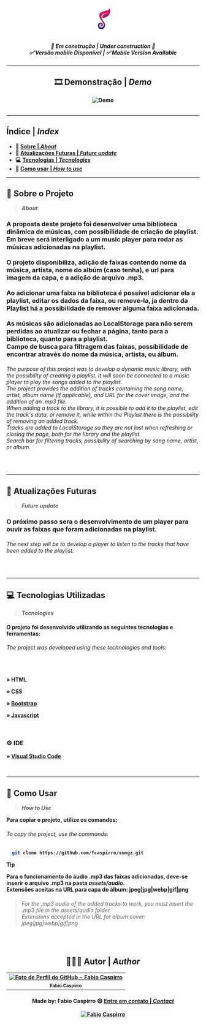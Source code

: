 ﻿﻿﻿﻿<h3 align="center">
	<img height="75px" alt="Logo do Songz" title="logo Songz" src="/assets/github/logo.png"/>
</h3>
 
<h5 align="center"> 
  <b>🚧 Em construção | <i>Under construction 🚧</i></b><br>
  <b>✅ Versão mobile Disponível | <i> ✅ Mobile Version Available</i></b>
</h5> 

---
  
 <h2 align="center"> 
  <b>🎞 Demonstração | <i>Demo</i>
</h2> 

 <div align="center">
	 <img width="620px" alt="Demo" title="Demo" src="/assets/github/demo.mp4"/>
 </div><br>
  
---
 
<h2 align="left"> 
  <b>Índice</b> | <i>Index</i>
</h2> 
  
- :book: [Sobre | <i>About</i>](#book-sobre-o-projeto)
- :dizzy: [Atualizações Futuras | <i>Future update</i>](#dizzy-atualizações-futuras)
- :computer: [Tecnologias | <i>Tecnologies</i>](#computer-tecnologias-utilizadas)
- :mag_right: [Como usar | <i>How to use</i>](#mag_right-como-usar)
  
---

## :book: Sobre o Projeto
><i>About</i> 

<h3>
A proposta deste projeto foi desenvolver uma biblioteca dinâmica de músicas, com possibilidade de criação de playlist. Em breve será interligado a um music player para rodar as músicas adicionadas na playlist.<br><br>
O projeto disponibiliza, adição de faixas contendo nome da música, artista, nome do albúm (caso tenha), e url para imagem da capa, e a adição de arquivo .mp3.<br><br>
Ao adicionar uma faixa na biblioteca é possível adicionar ela a playlist, editar os dados da faixa, ou remove-la, ja dentro da Playlist há a possibilidade de remover alguma faixa adicionada.<br><br>
As músicas são adicionadas ao LocalStorage para não serem perdidas ao atualizar ou fechar a página, tanto para a biblioteca, quanto para a playlist. <br>
Campo de busca para filtragem das faixas, possíbilidade de encontrar através do nome da música, artista, ou álbum.
</h3>

<em>
  <h6>
    The purpose of this project was to develop a dynamic music library, with the possibility of creating a playlist. It will soon be connected to a music player to play the songs added to the playlist.<br>
    The project provides the addition of tracks containing the song name, artist, album name (if applicable), and URL for the cover image, and the addition of an .mp3 file.<br>
    When adding a track to the library, it is possible to add it to the playlist, edit the track's data, or remove it, while within the Playlist there is the possibility of removing an added track.<br>
    Tracks are added to LocalStorage so they are not lost when refreshing or closing the page, both for the library and the playlist. <br>
    Search bar for filtering tracks, possibility of searching by song name, artist, or album.
  </h6>
</em><br>

---

## :dizzy: Atualizações Futuras
><i>Future update</i>

<h3>
  O próximo passo sera o desenvolvimento de um player para ouvir as faixas que foram adicionadas na playlist.
</h3>

<em>
  <h6>
    The next step will be to develop a player to listen to the tracks that have been added to the playlist.
  </h6>
</em><br>

---

## :computer: Tecnologias Utilizadas
><i>Tecnologies</i> 
  
<h4>
O projeto foi desenvolvido utilizando as seguintes tecnologias e ferramentas:
</h4>

<em>
  <h6>
    The project was developed using these technologies and tools: <br><br><br>
  </h6>
</em>

<p>
» HTML
</p>
<p>
» CSS
</p>
</p>
  
 » [Bootstrap](https://getbootstrap.com/)
  
</p>
<p>
  
 » [Javascript](https://javascript.com)
  
</p><br>


### ⚙ IDE
  
<p>
  
 » [Visual Studio Code](https://code.visualstudio.com/)
  
<p><br>
 
---

## :mag_right: Como Usar
><i>How to Use</i> 
  
Para copiar o projeto, utilize os comandos:
 <em>
  <h6>
  To copy the project, use the commands:
  </h6>
</em>

```bash
  git clone https://github.com/fcaspirro/songz.git
```
 > [!TIP]
 > Para o funcionamento do áudio .mp3 das faixas adicionadas, deve-se inserir o arquivo .mp3 na pasta <i>assets/audio</i>. <br>
 > Extensões aceitas na URL para capa do álbum: jpeg|jpg|webp|gif|png <br>

> <em>
 > <h6>
  >  For the .mp3 audio of the added tracks to work, you must insert the .mp3 file in the <i>assets/audio</i> folder. <br>
  >  Extensions accepted in the URL for album cover: jpeg|jpg|webp|gif|png <br>
  </h6>
</em><br>

<div align="center">

## 👩🏻‍💻 Autor | <i>Author</i> <br>

  <table>
    <tr>
      <td align="center">
        <a href="https://github.com/fcaspirro">
          <img src="https://avatars.githubusercontent.com/u/89426460?v=4" width="100px;" title="Autor Fabio Caspirro" alt="Foto de Perfil do GitHub - Fabio Caspirro"/><br>
          <sub>
            <b>Fabio Caspirro</b>
          </sub>
        </a>
      </td>
    </tr>
  </table>
</div>
 
<h4 align="center">
Made by: Fabio Caspirro 😄 <a href="mailto:fabio_caspirro@hotmail.com">Entre em contato | <i>Contact</i></a>
</h4>
<p align="center">
  <a href="https://www.linkedin.com/in/fabio-caspirro/">
    <img alt="Fabio Caspirro" src="https://img.shields.io/badge/LinkedIn-Fabio_Caspirro-0e76a8?style=flat&logoColor=white&logo=linkedin">
  </a>
</p>